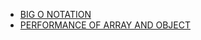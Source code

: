 - [BIG O NOTATION](1.Big-O-Notation/bigO.md)
- [PERFORMANCE OF ARRAY AND OBJECT](2.Performance/performance.md)

